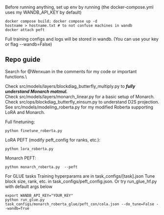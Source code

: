 Before running anything, set up env by running (the docker-compose.yml uses my WANDB_API_KEY by default)
```
docker compose build; docker compose up -d
hostname > hostname.txt # to not confuse machines in wandb
docker attach peft
```
Full training configs and logs will be stored in wandb. (You can use your key or flag --wandb=False)

## Repo guide
Search for @Wenxuan in the comments for my code or important functions.\

Check src/models/layers/blockdiag_butterfly_multiply.py to ***fully understand Monarch matmul.***\
Check src/models/layers/monarch_linear.py for a basic setup of Monarch.\
Check src/ops/blockdiag_butterfly_einsum.py to understand D2S projection.\
See src/models/modeling_roberta.py for my modified Roberta supporting LoRA and Monarch.

Full finetuning:
```
python finetune_roberta.py
```
LoRA PEFT (modify peft_config for ranks, etc.):
```
python lora_roberta.py
```
Monarch PEFT:
```
python monarch_roberta.py  --peft
```
For GLUE tasks
Training hyperparams are in task_configs/[task].json
Tune block size, rank, etc. in task_configs/peft_config.json.
Or try run_glue_hf.py with default args below
```
export WANDB_API_KEY="YOUR_KEY"
python run_glue.py task_configs/monarch_roberta_glue/peft_con/cola.json --do_tune=False --wandb=True
```
